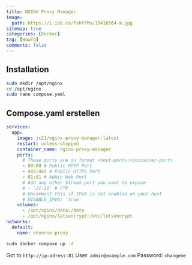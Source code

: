 ```yaml
---
title: NGINX Proxy Manager
image: 
  path: https://i.ibb.co/fvhfFMv/10416564-m.jpg
sitemap: true
categories: [Docker]
tag: [HowTo]
comments: false
---
```


## Installation

```bash
sudo mkdir /opt/nginx
cd /opt/nginx
sudo nano compose.yaml
```

## Compose.yaml erstellen

```yaml
services:
  app:
    image: jc21/nginx-proxy-manager:latest
    restart: unless-stopped
    container_name: nginx-proxy-manager
    ports:
      # These ports are in format <host-port>:<container-port>
      - 80:80 # Public HTTP Port
      - 443:443 # Public HTTPS Port
      - 81:81 # Admin Web Port 
      # Add any other Stream port you want to expose
      # - '21:21' # FTP
      # Uncomment this if IPv6 is not enabled on your host
      # DISABLE_IPV6: 'true'
    volumes:
      - /opt/nginx/data:/data
      - /opt/nginx/letsencrypt:/etc/letsencrypt
networks:
  default:
    name: reverse-proxy
```

```bash
sudo docker compose up -d
```

Got to `http://ip-adress:81`
User: `admin@example.com`
Password: `changeme`
